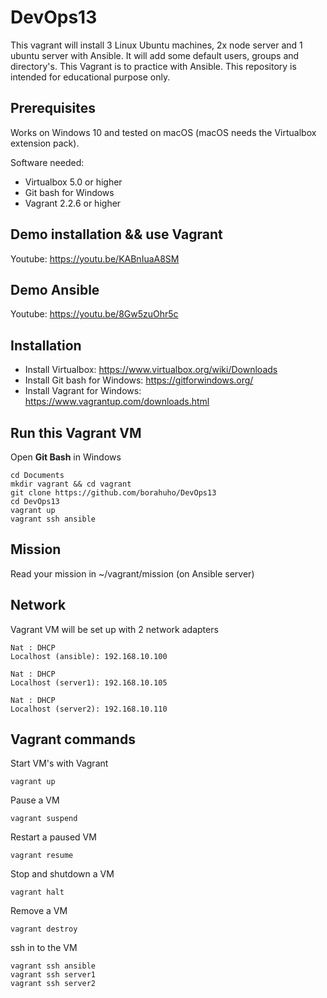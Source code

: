 # DevOps13

This vagrant will install 3 Linux Ubuntu machines, 2x node server and 1 ubuntu server with Ansible.
It will add some default users, groups and directory's.
This Vagrant is to practice with Ansible.
This repository is intended for educational purpose only.


## Prerequisites

Works on Windows 10 and tested on macOS (macOS needs the Virtualbox extension pack).

Software needed:
* Virtualbox 5.0 or higher
* Git bash for Windows
* Vagrant 2.2.6 or higher


## Demo installation && use Vagrant

Youtube: https://youtu.be/KABnIuaA8SM


## Demo Ansible

Youtube: https://youtu.be/8Gw5zuOhr5c


## Installation

* Install Virtualbox: https://www.virtualbox.org/wiki/Downloads
* Install Git bash for Windows: https://gitforwindows.org/
* Install Vagrant for Windows: https://www.vagrantup.com/downloads.html

## Run this Vagrant VM
Open **Git Bash** in Windows
```
cd Documents
mkdir vagrant && cd vagrant
git clone https://github.com/borahuho/DevOps13
cd DevOps13
vagrant up
vagrant ssh ansible
```
## Mission

Read your mission in ~/vagrant/mission (on Ansible server)

## Network
Vagrant VM will be set up with 2 network adapters
```
Nat : DHCP
Localhost (ansible): 192.168.10.100

Nat : DHCP
Localhost (server1): 192.168.10.105

Nat : DHCP
Localhost (server2): 192.168.10.110
```
## Vagrant commands
Start VM's with Vagrant
```
vagrant up
```
Pause a VM
```
vagrant suspend
```
Restart a paused VM
```
vagrant resume
```
Stop and shutdown a VM
```
vagrant halt
```
Remove a VM
```
vagrant destroy
```
ssh in to the VM
```
vagrant ssh ansible
vagrant ssh server1
vagrant ssh server2
```

